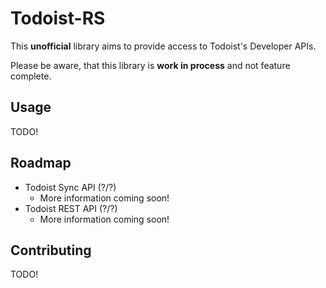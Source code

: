 # Todoist-RS

This **unofficial** library aims to provide access to Todoist's Developer APIs.

Please be aware, that this library is **work in process** and not feature complete.

## Usage
TODO!

## Roadmap
- Todoist Sync API (?/?)
  - More information coming soon!
- Todoist REST API (?/?)
  - More information coming soon!

## Contributing
TODO!